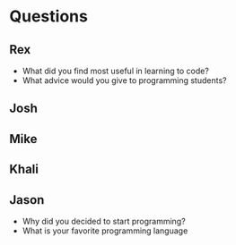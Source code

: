# Questions

## Rex
- What did you find most useful in learning to code?
- What advice would you give to programming students?

## Josh


## Mike


## Khali


## Jason

- Why did you decided to start programming?
- What is your favorite programming language

